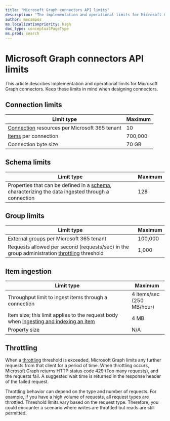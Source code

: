 ```yaml
---
title: "Microsoft Graph connectors API limits"
description: "The implementation and operational limits for Microsoft Graph connectors."
author: mecampos
ms.localizationpriority: high
doc_type: conceptualPageType
ms.prod: search
---
```


# Microsoft Graph connectors API limits

This article describes implementation and operational limits for Microsoft Graph connectors. Keep these limits in mind when designing connectors.

## Connection limits

| Limit type | Maximum |
| ---------- | ------- |
| [Connection](/graph/api/resources/externalconnectors-externalconnection?view=graph-rest-1.0&preserve-view=true) resources per Microsoft 365 tenant | 10 |
| [Items](/graph/api/resources/externalconnectors-externalitem?view=graph-rest-1.0&preserve-view=true) per connection | 700,000 |
| Connection byte size | 70 GB |

## Schema limits

| Limit type | Maximum |
| ---------- | ------- |
| Properties that can be defined in a [schema](/graph/api/resources/externalconnectors-schema?view=graph-rest-1.0&preserve-view=true), characterizing the data ingested through a connection | 128 |

## Group limits

| Limit type | Maximum |
| ---------- | ------- |
| [External groups](/graph/api/resources/externalconnectors-externalgroup?view=graph-rest-1.0&preserve-view=true) per Microsoft 365 tenant | 100,000 | 
| Requests allowed per second (requests/sec) in the group administration [throttling](#throttling) threshold | 1,000 |

## Item ingestion

| Limit type | Maximum |
| ---------- | ------- |
| Throughput limit to ingest items through a connection | 4 items/sec <br> (250 MB/hour) |
| Item size; this limit applies to the request body when [ingesting and indexing an item](/graph/api/externalconnectors-externalconnection-put-items?view=graph-rest-beta&preserve-view=true&tabs=http&viewFallbackFrom=graph-rest-1.0) | 4 MB |
| Property size | N/A |

## Throttling

When a [throttling](throttling.md) threshold is exceeded, Microsoft Graph limits any further requests from that client for a period of time. When throttling occurs, Microsoft Graph returns HTTP status code 429 (Too many requests), and the requests fail. A suggested wait time is returned in the response header of the failed request.

Throttling behavior can depend on the type and number of requests. For example, if you have a high volume of requests, all request types are throttled. Threshold limits vary based on the request type. Therefore, you could encounter a scenario where writes are throttled but reads are still permitted.

